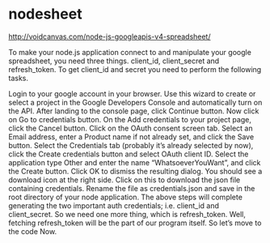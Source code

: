 # nodesheet

http://voidcanvas.com/node-js-googleapis-v4-spreadsheet/

To make your node.js application connect to and manipulate your google spreadsheet, you need three things. client_id, client_secret and refresh_token. To get client_id and secret you need to perform the following tasks.

Login to your google account in your browser.
Use this wizard to create or select a project in the Google Developers Console and automatically turn on the API.
After landing to the console page, click Continue button.
Now click on Go to credentials button.
On the Add credentials to your project page, click the Cancel button.
Click on the OAuth consent screen tab.
Select an Email address, enter a Product name if not already set, and click the Save button.
Select the Credentials tab (probably it’s already selected by now), click the Create credentials button and select OAuth client ID.
Select the application type Other and enter the name “WhatsoeverYouWant”, and click the Create button.
Click OK to dismiss the resulting dialog.
You should see a download icon at the right side. Click on this to download the json file containing credentials.
Rename the file as credentials.json and save in the root directory of your node application.
The above steps will complete generating the two important auth credentials; i.e. client_id and client_secret. So we need one more thing, which is refresh_token. Well, fetching refresh_token will be the part of our program itself. So let’s move to the code Now.